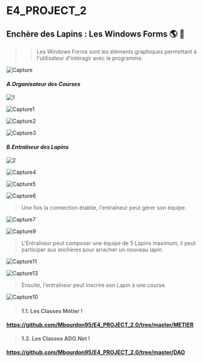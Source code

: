 # E4_PROJECT_2
## Enchère des Lapins : Les Windows Forms :earth_americas: :honeybee:

>> Les Windows Forms sont les éléments graphiques permettant à l'utilisateur d'intéragir avec le programme.

![Capture](https://user-images.githubusercontent.com/71081511/117079340-d699a000-ad3b-11eb-9430-12c2a0a996c5.PNG)

#### *A.Organisateur des Courses*

![1](https://user-images.githubusercontent.com/71081511/117079332-d4cfdc80-ad3b-11eb-8b19-860d98eb79ad.png)

![Capture1](https://user-images.githubusercontent.com/71081511/117079347-d8fbfa00-ad3b-11eb-9f0a-be0d94bf299d.PNG)

![Capture2](https://user-images.githubusercontent.com/71081511/117079412-fcbf4000-ad3b-11eb-8193-3fae8fa03ab0.PNG)

![Capture3](https://user-images.githubusercontent.com/71081511/117079423-ffba3080-ad3b-11eb-9f86-d6a1787c167f.PNG)



#### *B.Entraîneur des Lapins*

![2](https://user-images.githubusercontent.com/71081511/117079568-4f006100-ad3c-11eb-802b-6cce28ed088b.png)

![Capture4](https://user-images.githubusercontent.com/71081511/117079579-558ed880-ad3c-11eb-9841-573889e35862.PNG)

![Capture5](https://user-images.githubusercontent.com/71081511/117079581-56c00580-ad3c-11eb-9e32-f12d104b7cc1.PNG)

![Capture6](https://user-images.githubusercontent.com/71081511/117079583-57f13280-ad3c-11eb-9d98-b4d3e81ab873.PNG)


> Une fois la connection établie, l'entraîneur peut gérer son équipe.

![Capture7](https://user-images.githubusercontent.com/71081511/117079675-8707a400-ad3c-11eb-8ddf-4397944edbcb.PNG)

![Capture9](https://user-images.githubusercontent.com/71081511/117079683-8b33c180-ad3c-11eb-932a-8b17020af231.PNG)


> L'Entraîneur peut composer une équipe de 5 Lapins maximum, il peut participer aux enchères pour arracher un nouveau lapin. 

![Capture11](https://user-images.githubusercontent.com/71081511/117079775-be765080-ad3c-11eb-8bff-bab497911b2d.PNG)

![Capture13](https://user-images.githubusercontent.com/71081511/117079776-bfa77d80-ad3c-11eb-89cd-c88c65cce67a.PNG)

> Ensuite, l'entraîneur peut inscrire son Lapin à une course.

![Capture10](https://user-images.githubusercontent.com/71081511/117079689-8cfd8500-ad3c-11eb-98d0-4d55bf943ab6.PNG)



> #### 1.1. Les Classes Métier !
**https://github.com/Mbourdon95/E4_PROJECT_2.0/tree/master/METIER**

> #### 1.2. Les Classes ADO.Net !
**https://github.com/Mbourdon95/E4_PROJECT_2.0/tree/master/DAO**
